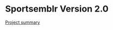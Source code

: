 # Sportsemblr Version 2.0

[Project summary](https://docs.google.com/document/d/1K2_rQsSbkaQfpO1gciDXHp_hNcb1nrNzrDXIeYQ9k5U/edit?usp=sharing)